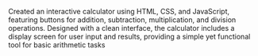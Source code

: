 Created an interactive calculator using HTML, CSS, and JavaScript, featuring buttons for addition, subtraction, multiplication, and division operations. Designed with a clean interface, the calculator includes a display screen for user input and results, providing a simple yet functional tool for basic arithmetic tasks
